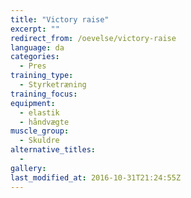 ```yaml
---
title: "Victory raise"
excerpt: ""
redirect_from: /oevelse/victory-raise
language: da
categories:
  - Pres
training_type: 
  - Styrketræning
training_focus: 
equipment:
  - elastik
  - håndvægte
muscle_group:
  - Skuldre
alternative_titles:
  - 
gallery:
last_modified_at: 2016-10-31T21:24:55Z
---
```



